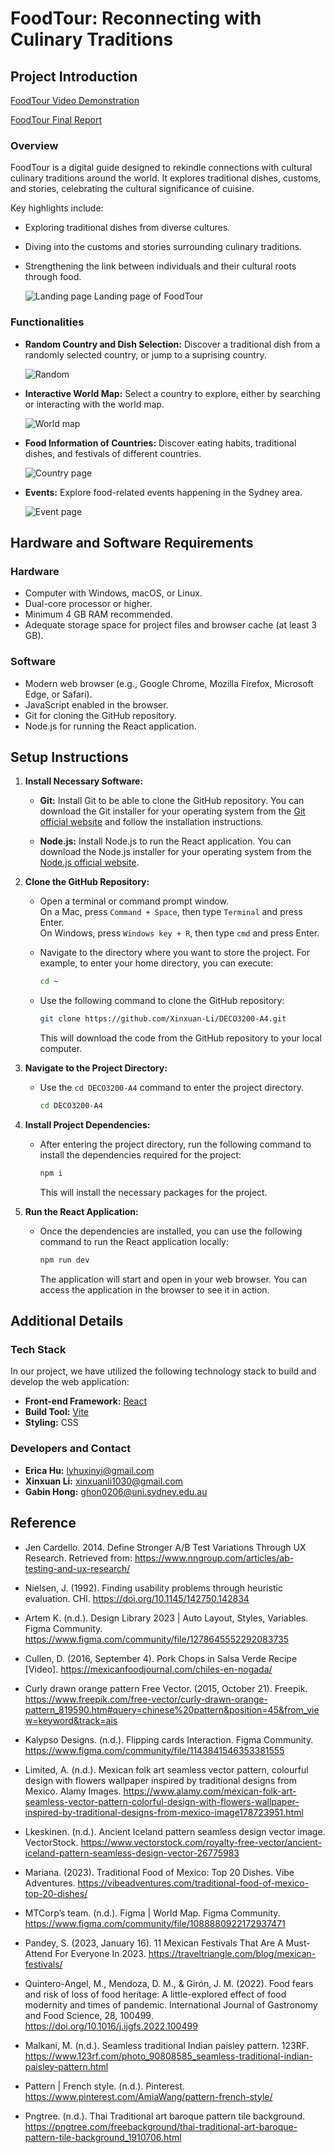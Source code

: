 # FoodTour: Reconnecting with Culinary Traditions

## Project Introduction
[FoodTour Video Demonstration](https://www.youtube.com/watch?v=yImAENw3tb4)

[FoodTour Final Report](https://www.figma.com/proto/xxrfltCfMM6zyZxmsqdCWF/DECO3200-Final-Report?page-id=0%3A1&type=design&node-id=1-2&viewport=403%2C571%2C0.21&t=Bteyo9U1A0irA1rr-1&scaling=contain&mode=design)

### Overview

FoodTour is a digital guide designed to rekindle connections with cultural culinary traditions around the world. It explores traditional dishes, customs, and stories, celebrating the cultural significance of cuisine.

Key highlights include:

-   Exploring traditional dishes from diverse cultures.
-   Diving into the customs and stories surrounding culinary traditions.
-   Strengthening the link between individuals and their cultural roots through food.

    ![Landing page](./readmeimg/landing-page.png)
    Landing page of FoodTour

### Functionalities

-   **Random Country and Dish Selection:** Discover a traditional dish from a randomly selected country, or jump to a suprising country.

    ![Random](./readmeimg/random.png)
-   **Interactive World Map:** Select a country to explore, either by searching or interacting with the world map.

    ![World map](./readmeimg/world-map.png)

-   **Food Information of Countries:** Discover eating habits, traditional dishes, and festivals of different countries.

    ![Country page](./readmeimg/country-page.png)
-   **Events:** Explore food-related events happening in the Sydney area.

    ![Event page](./readmeimg/event-page.png)

## Hardware and Software Requirements

### Hardware

-   Computer with Windows, macOS, or Linux.
-   Dual-core processor or higher.
-   Minimum 4 GB RAM recommended.
-   Adequate storage space for project files and browser cache (at least 3 GB).

### Software

-   Modern web browser (e.g., Google Chrome, Mozilla Firefox, Microsoft Edge, or Safari).
-   JavaScript enabled in the browser.
-   Git for cloning the GitHub repository.
-   Node.js for running the React application.

## Setup Instructions

1. **Install Necessary Software:**

    - **Git:** Install Git to be able to clone the GitHub repository. You can download the Git installer for your operating system from the [Git official website](https://git-scm.com/downloads) and follow the installation instructions.

    - **Node.js:** Install Node.js to run the React application. You can download the Node.js installer for your operating system from the [Node.js official website](https://nodejs.org/en).

2. **Clone the GitHub Repository:**

    - Open a terminal or command prompt window.
      <br>On a Mac, press `Command + Space`, then type `Terminal` and press Enter.
      <br>On Windows, press `Windows key + R`, then type `cmd` and press Enter.
    - Navigate to the directory where you want to store the project. For example, to enter your home directory, you can execute:

        ```bash
        cd ~
        ```

    - Use the following command to clone the GitHub repository:

        ```bash
        git clone https://github.com/Xinxuan-Li/DECO3200-A4.git
        ```

        This will download the code from the GitHub repository to your local computer.

3. **Navigate to the Project Directory:**

    - Use the `cd DECO3200-A4` command to enter the project directory.

        ```bash
        cd DECO3200-A4
        ```

4. **Install Project Dependencies:**

    - After entering the project directory, run the following command to install the dependencies required for the project:

        ```bash
        npm i
        ```

        This will install the necessary packages for the project.

5. **Run the React Application:**

    - Once the dependencies are installed, you can use the following command to run the React application locally:

        ```bash
        npm run dev
        ```

        The application will start and open in your web browser. You can access the application in the browser to see it in action.

## Additional Details

### Tech Stack

In our project, we have utilized the following technology stack to build and develop the web application:

-   **Front-end Framework:** [React](https://reactjs.org)
-   **Build Tool:** [Vite](https://vitejs.dev)
-   **Styling:** CSS

### Developers and Contact

-   **Erica Hu:** [lyhuxinyi@gmail.com](mailto:lyhuxinyi@gamil.com)
-   **Xinxuan Li:** [xinxuanli1030@gmail.com](mailto:xinxuanli1030@gmail.com)
-   **Gabin Hong:** [ghon0206@uni.sydney.edu.au](mailto:ghon0206@uni.sydney.edu.au)

## Reference

-   Jen Cardello. 2014. Define Stronger A/B Test Variations Through UX Research. Retrieved from: https://www.nngroup.com/articles/ab-testing-and-ux-research/

-   Nielsen, J. (1992). Finding usability problems through heuristic evaluation. CHI. https://doi.org/10.1145/142750.142834

-   Artem K. (n.d.). Design Library 2023 | Auto Layout, Styles, Variables. Figma Community. https://www.figma.com/community/file/1278645552292083735

-   Cullen, D. (2016, September 4). Pork Chops in Salsa Verde Recipe [Video]. https://mexicanfoodjournal.com/chiles-en-nogada/

-   Curly drawn orange pattern Free Vector. (2015, October 21). Freepik. https://www.freepik.com/free-vector/curly-drawn-orange-pattern_819590.htm#query=chinese%20pattern&position=45&from_view=keyword&track=ais

-   Kalypso Designs. (n.d.). Flipping cards Interaction. Figma Community. https://www.figma.com/community/file/1143841546353381555

-   Limited, A. (n.d.). Mexican folk art seamless vector pattern, colourful design with flowers wallpaper inspired by traditional designs from Mexico. Alamy Images. https://www.alamy.com/mexican-folk-art-seamless-vector-pattern-colorful-design-with-flowers-wallpaper-inspired-by-traditional-designs-from-mexico-image178723951.html

-   Lkeskinen. (n.d.). Ancient Iceland pattern seamless design vector image. VectorStock. https://www.vectorstock.com/royalty-free-vector/ancient-iceland-pattern-seamless-design-vector-26775983

-   Mariana. (2023). Traditional Food of Mexico: Top 20 Dishes. Vibe Adventures. https://vibeadventures.com/traditional-food-of-mexico-top-20-dishes/

-   MTCorp’s team. (n.d.). Figma | World Map. Figma Community. https://www.figma.com/community/file/1088880922172937471

-   Pandey, S. (2023, January 16). 11 Mexican Festivals That Are A Must-Attend For Everyone In 2023. https://traveltriangle.com/blog/mexican-festivals/

-   Quintero-Angel, M., Mendoza, D. M., & Girón, J. M. (2022). Food fears and risk of loss of food heritage: A little-explored effect of food modernity and times of pandemic. International Journal of Gastronomy and Food Science, 28, 100499. https://doi.org/10.1016/j.ijgfs.2022.100499

-   Malkani, M. (n.d.). Seamless traditional Indian paisley pattern. 123RF. https://www.123rf.com/photo_90808585_seamless-traditional-indian-paisley-pattern.html

-   Pattern | French style. (n.d.). Pinterest. https://www.pinterest.com/AmiaWang/pattern-french-style/

-   Pngtree. (n.d.). Thai Traditional art baroque pattern tile background. https://pngtree.com/freebackground/thai-traditional-art-baroque-pattern-tile-background_1910706.html
